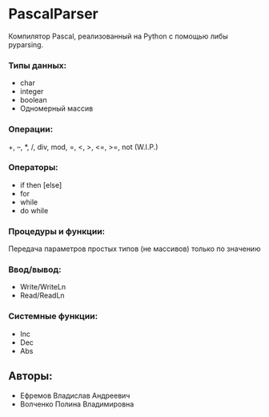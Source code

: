 # PascalParser

Компилятор Pascal, реализованный на Python с помощью либы pyparsing.  
  
### Типы данных:
* сhar
* integer 
* boolean  
* Одномерный массив  
  
### Операции:
+, –, *, /, div, mod, =, <, >, <=, >=, not (W.I.P.)

### Операторы:
* if then [else]
* for
* while
* do while
  
### Процедуры и функции:
Передача параметров простых типов (не массивов) только по значению

### Ввод/вывод:
* Write/WriteLn
* Read/ReadLn

### Системные функции:
* Inc 
* Dec
* Abs

## Авторы:
* Ефремов Владислав Андреевич  
* Волченко Полина Владимировна
